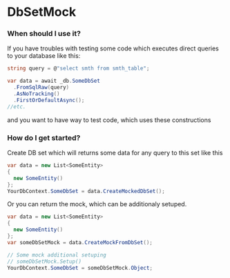 # DbSetMock

### When should I use it?

If you have troubles with testing some code which executes direct queries to your database like this:

```csharp
string query = @"select smth from smth_table";

var data = await _db.SomeDbSet
  .FromSqlRaw(query)
  .AsNoTracking()
  .FirstOrDefaultAsync();
//etc.
```

and you want to have way to test code, which uses these constructions

### How do I get started?

Create DB set which will returns some data for any query to this set like this

```csharp
var data = new List<SomeEntity>
{
  new SomeEntity()
};
YourDbContext.SomeDbSet = data.CreateMockedDbSet();
```

Or you can return the mock, which can be additionaly setuped.

```csharp
var data = new List<SomeEntity>
{
  new SomeEntity()
};
var someDbSetMock = data.CreateMockFromDbSet();

// Some mock additional setuping
// someDbSetMock.Setup()
YourDbContext.SomeDbSet = someDbSetMock.Object;
```